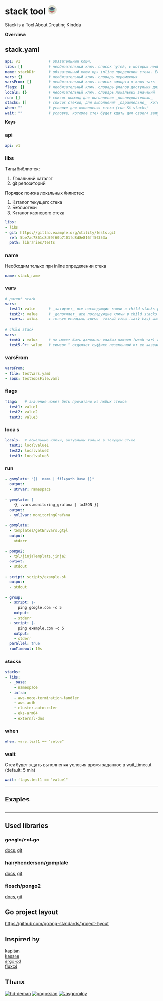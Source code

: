 # stack tool ![stack tool][logo]

Stack is a Tool About Creating Kindda

**Overview:**

## stack.yaml

```yaml
api: v1             # обязательный ключ.
libs: []            # необязательный ключ. список путей, в которых необходимо выполнять поиск стеков
name: stackDir      # обязательный ключ при inline пределении стека. Если стек определен через файл, то равно имени каталога с файлом stack.yaml
vars: {}            # необязательный ключ. словарь переменных
varsFrom: []        # необязательный ключ. список импорта в ключ vars
flags: {}           # необязательный ключ. словарь флагов доступных для использования в независимых стеках
locals: {}          # необязательный ключ. словарь локальных значений
run: []             # список команд для выполнения _последовательно_
stacks: []          # список стеков, для выполнения _параллельно_, которые будут выполняться после завершения выполнения данного стека
when: ""            # условие для выполнения стека (run && stacks)         _| See google/cel-go
wait: ""            # условие, которое стек будет ждать для своего запуска  | https://github.com/google/cel-go
```

**Keys:**

### api

```yaml
api: v1
```

### libs

Типы библиотек:

1. Локальный каталог
2. git репозиторий

Порядок поиска локальных билиотек:

1. Каталог текущего стека
2. Библиотеки
3. Каталог корневого стека

```yaml
libs:
- libs
- git: https://gitlab.example.org/utility/tests.git
  ref: 5be7ad7861c8d39f60b7101fd8d8e816ff50353a
  path: libraries/tests
```

### name

Необходим только при inline определении стека

```yaml
name: stack_name
```

### vars

```yaml
# parent stack
vars:
  test1: value      # _затирает_ все последующие ключи в child stacks рекурсивно
  test2+: value     # _дополняет_ все последующие ключи в child stacks рекурсивно
  test3~: value     # ТОЛЬКО КОРНЕВЫЕ КЛЮЧИ. слабый ключ (weak key) может быть затерт или дополнен соответствующими ключами в child stacks

# child stack
vars:
  test3-: value     # не может быть дополнен слабым ключем (weak var) от родительского стека, может комбинироваться с другими модификаторами
  test5-^+: value   # символ ^ отделяет суффикс переменной от ее названия (test5-)
```

### varsFrom

```yaml
varsFrom:
- file: testVars.yaml
- sops: testSopsFile.yaml
```

### flags

```yaml
flags:   # значение может быть прочитано из любых стеков
  test1: value1
  test2: value2
  test3: value3
```

### locals

```yaml
locals:  # локальные ключи, актуальны только в текущем стеке
  test1: localvalue1
  test2: localvalue2
  test3: localvalue3
```

### run

```yaml
- gomplate: "{{ .name | filepath.Base }}"
  output:
  - strvar: namespace

- gomplate: |-
    {{ .vars.monitoring_grafana | toJSON }}
  output:
  - yml2var: monitoringGrafana

- gomplate:
  - templates/getEnvVars.gtpl
  output:
  - stderr

- pongo2:
  - tpl/jinjaTemplate.jinja2
  output:
  - stdout

- script: scripts/example.sh
  output:
  - stdout

- group:
  - script: |-
      ping google.com -c 5
    output:
    - stderr
  - script: |-
      ping example.com -c 5
    output:
    - stderr
  parallel: true
  runTimeout: 10s
```

### stacks

```yaml
stacks:
- libs:
  - _base:
    - namespace
  - infra:
    - aws-node-termination-handler
    - aws-auth
    - cluster-autoscaler
    - eks-arm64
    - external-dns
```

### when

```yaml
when: vars.test1 == "value"
```

### wait

Стек будет ждать выполнения условия время заданное в wait_timeout (default: 5 min)

```yaml
wait: flags.test1 == "value1"
```

---

## Exaples
<!-- TODO -->
```yaml
```

---

## Used libraries

### google/cel-go

[docs](https://github.com/google/cel-spec/blob/master/doc/langdef.md),
[git](https://github.com/google/cel-go)

### hairyhenderson/gomplate

[docs](https://docs.gomplate.ca/),
[git](https://github.com/hairyhenderson/gomplate/)

### flosch/pongo2

[docs](https://django.readthedocs.io/en/1.7.x/topics/templates.html),
[git](https://github.com/flosch/pongo2)

## Go project layout

<https://github.com/golang-standards/project-layout>

## Inspired by

[kapitan](https://github.com/deepmind/kapitan)\
[kasane](https://github.com/google/kasane)\
[argo-cd](https://github.com/argoproj/argo-cd)\
[fluxcd](https://github.com/fluxcd)

## Thanx

[![hd-deman](https://avatars1.githubusercontent.com/u/705532?s=30)](https://github.com/hd-deman)
[![pogossian](https://avatars1.githubusercontent.com/u/37933026?s=30)](https://github.com/pogossian)
[![zavgorodny](https://avatars1.githubusercontent.com/u/2486229?s=30)](https://github.com/zavgorodny)

<!-- DEFINITIONS -->

[logo]: https://github.com/kruglovmax/stack/raw/v1-alpha2/internal/stack30.png "logo"
